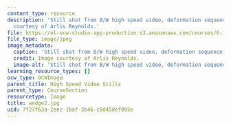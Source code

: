 ```yaml
---
content_type: resource
description: 'Still shot from B/W high speed video, deformation sequence #2. Image
  courtesy of Arlis Reynolds.'
file: https://ol-ocw-studio-app-production.s3.amazonaws.com/courses/6-163-strobe-project-laboratory-fall-2005/7f27f63a2eec1baf3b46c8d458ef095e_wedge2.jpg
file_type: image/jpeg
image_metadata:
  caption: 'Still shot from B/W high speed video, deformation sequence #2.'
  credit: Image courtesy of Arlis Reynolds.
  image-alt: 'Still shot from B/W high speed video, deformation sequence #2.'
learning_resource_types: []
ocw_type: OCWImage
parent_title: High Speed Video Stills
parent_type: CourseSection
resourcetype: Image
title: wedge2.jpg
uid: 7f27f63a-2eec-1baf-3b46-c8d458ef095e
---
```

